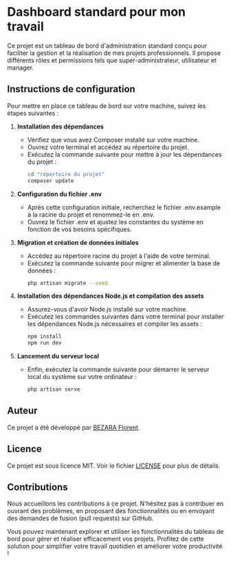 # Dashboard standard pour mon travail

Ce projet est un tableau de bord d'administration standard conçu pour faciliter la gestion et la réalisation de mes projets professionnels. Il propose différents rôles et permissions tels que super-administrateur, utilisateur et manager.

## Instructions de configuration

Pour mettre en place ce tableau de bord sur votre machine, suivez les étapes suivantes :

1. **Installation des dépendances**

   - Vérifiez que vous avez Composer installé sur votre machine.
   - Ouvrez votre terminal et accédez au répertoire du projet.
   - Exécutez la commande suivante pour mettre à jour les dépendances du projet :
     ```sh
     cd "répertoire du projet"
     composer update
     ```

2. **Configuration du fichier .env**

   - Après cette configuration initiale, recherchez le fichier .env.example à la racine du projet et renommez-le en .env.
   - Ouvrez le fichier .env et ajustez les constantes du système en fonction de vos besoins spécifiques.

3. **Migration et création de données initiales**

   - Accédez au répertoire racine du projet à l'aide de votre terminal.
   - Exécutez la commande suivante pour migrer et alimenter la base de données :
     ```sh
     php artisan migrate --seed
     ```

4. **Installation des dépendances Node.js et compilation des assets**

   - Assurez-vous d'avoir Node.js installé sur votre machine.
   - Exécutez les commandes suivantes dans votre terminal pour installer les dépendances Node.js nécessaires et compiler les assets :
     ```sh
     npm install
     npm run dev
     ```

5. **Lancement du serveur local**

   - Enfin, exécutez la commande suivante pour démarrer le serveur local du système sur votre ordinateur :
     ```sh
     php artisan serve
     ```

## Auteur
Ce projet a été développé par [BEZARA Florent](lien_vers_profil_github).

## Licence
Ce projet est sous licence MIT. Voir le fichier [LICENSE](LICENSE) pour plus de détails.

## Contributions
Nous accueillons les contributions à ce projet. N'hésitez pas à contribuer en ouvrant des problèmes, en proposant des fonctionnalités ou en envoyant des demandes de fusion (pull requests) sur GitHub.

Vous pouvez maintenant explorer et utiliser les fonctionnalités du tableau de bord pour gérer et réaliser efficacement vos projets. Profitez de cette solution pour simplifier votre travail quotidien et améliorer votre productivité !
